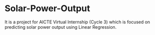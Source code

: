 # Solar-Power-Output
It is a project for AICTE Virtual Internship (Cycle 3) which is focused on predicting solar power output using Linear Regression.
